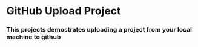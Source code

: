 # GitHub Upload Project

### This projects demostrates uploading a project from your local machine to github
